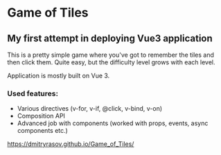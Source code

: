 # Game of Tiles

## My first attempt in deploying Vue3 application

This is a pretty simple game where you've got to remember the tiles and then click them. Quite easy, but the difficulty level grows with each level.


Application is mostly built on Vue 3.

### Used features: 
- Various directives (v-for, v-if, @click, v-bind, v-on)
- Composition API
- Advanced job with components (worked with props, events, async components etc.)

https://dmitryrasov.github.io/Game_of_Tiles/
